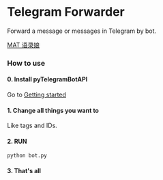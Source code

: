 # Telegram Forwarder
Forward a message or messages in Telegram by bot.

[MAT 语录娘](https://telegram.me/matpin_bot)

### How to use

#### 0. Install pyTelegramBotAPI

Go to [Getting started](https://github.com/eternnoir/pyTelegramBotAPI#getting-started)

#### 1. Change all things you want to

Like tags and IDs.

#### 2. RUN

```shell
python bot.py
```

#### 3. That's all